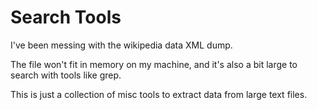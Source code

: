 # Search Tools

I've been messing with the wikipedia data XML dump.

The file won't fit in memory on my machine, and it's also a bit large to
search with tools like grep.

This is just a collection of misc tools to extract data from large text
files.
